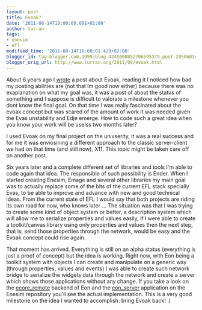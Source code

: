 ```yaml
---
layout: post
title: Evoak?
date: '2011-08-14T18:00:00.001+02:00'
author: turran
tags:
- enesim
- efl
modified_time: '2011-08-14T18:00:01.429+02:00'
blogger_id: tag:blogger.com,1999:blog-4245000852706595379.post-2050603420214297574
blogger_orig_url: http://www.turran.org/2011/08/evoak.html
---
```


About 6 years ago I [wrote](http://www.turran.org/2006/05/evas-core-evoak.html) a post about Evoak, reading it I noticed how bad my posting abilities are (not that Im good now either) because there was no exaplanation on what my goal was, it was a post of about the status of something and I suppose is difficult to valorate a milestone whenever you dont know the final goal. On that time I was really fascinated about the evoak concept but was scared of the amount of work it was needed given the Evas unstability and Edje emerge. How to code such a great idea when you know your work will be uselss two months later?  
  
I used Evoak on my final project on the univserity, it was a real success and for me it was enviosining a different approach to the classic server-client we had on that time (and still now), X11. This topic might be taken care off on another post.  
  
Six years later and a complete different set of libraries and tools I'm able to code again that idea. The responsible of such possibility is Ender. When I started creating Enesim, Emage and several other libraries my main goal was to actually replace some of the bits of the current EFL stack specially Evas, to be able to improve and advance with new and good technical ideas. From the current state of EFL I would say that both projects are riding its own road for now, who knows later ... The situation was that I was trying to create some kind of object system or better, a description system which will allow me to serialize properties and values easily, if I were able to create a toolkit/canvas library using only properties and values then the next step, that is, send those properties through the network, would be easy and the Evoak concept could rise again.  
  
That moment has arrived. Everything is still on an alpha status (everything is just a proof of concept) but the idea is working. Right now, with Eon being a toolkit system with objects I can create and manipulate on a generic way (through properties, values and events) I was able to create such network bridge to serialize the widgets data through the network and create a server which shows those applications without any change. If you take a look on the [ecore_remote](http://code.google.com/p/enesim/source/browse/#svn%2Ftrunk%2Feon%2Fsrc%2Flib%2Fbackend%2Fecore_remote) backend of Eon and the [eon_server](http://code.google.com/p/enesim/source/browse/#svn%2Ftrunk%2Fapps%2Feon_server) application on the Enesim repository you'll see the actual implementation. This is a very good milestone on the idea I wanted to accomplish: bring Evoak back! :)
